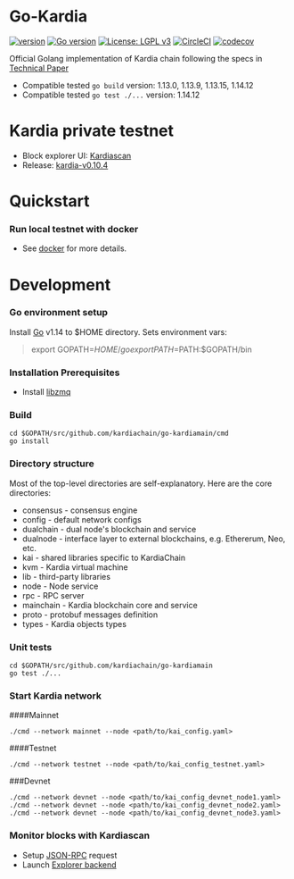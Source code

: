 # Go-Kardia

[![version](https://img.shields.io/github/release/qubyte/rubidium.svg)](https://github.com/kardiachain/go-kardiamain/releases/latest)
[![Go version](https://img.shields.io/badge/go-1.14-blue.svg)](https://github.com/moovweb/gvm)
[![License: LGPL v3](https://img.shields.io/badge/License-LGPL%20v3-blue.svg)](https://www.gnu.org/licenses/lgpl-3.0)
[![CircleCI](https://circleci.com/gh/kardiachain/go-kardiamain.svg?style=shield&circle-token=b35bd6e6d67b307a6bb5966efbfa0297820d6846)](https://circleci.com/gh/kardiachain/go-kardiamain)
[![codecov](https://codecov.io/gh/kardiachain/go-kardiamain/branch/master/graph/badge.svg?token=VuisziC3mg)](https://codecov.io/gh/kardiachain/go-kardiamain)

Official Golang implementation of Kardia chain following the specs in [Technical Paper](http://dl.kardiachain.io/paper.pdf)

- Compatible tested `go build` version: 1.13.0, 1.13.9, 1.13.15, 1.14.12
- Compatible tested `go test ./...` version: 1.14.12

# Kardia private testnet
- Block explorer UI: [Kardiascan](http://explorer.kardiachain.io/)
- Release: [kardia-v0.10.4](https://github.com/kardiachain/go-kardiamain/releases/tag/v0.10.4)


# Quickstart
### Run local testnet with docker
- See [docker](https://github.com/kardiachain/go-kardiamain/tree/master/docker) for more details.

# Development
### Go environment setup
Install [Go](https://golang.org/doc/install) v1.14 to $HOME directory. Sets environment vars:  
> export GOPATH=$HOME/go  
> export PATH=$PATH:$GOPATH/bin

### Installation Prerequisites
* Install [libzmq](https://github.com/zeromq/libzmq) 

### Build
```
cd $GOPATH/src/github.com/kardiachain/go-kardiamain/cmd
go install
```

### Directory structure
Most of the top-level directories are self-explanatory. Here are the core directories:
* consensus - consensus engine
* config - default network configs
* dualchain - dual node's blockchain and service
* dualnode - interface layer to external blockchains, e.g. Ethererum, Neo, etc.
* kai - shared libraries specific to KardiaChain
* kvm - Kardia virtual machine
* lib - third-party libraries
* node - Node service
* rpc - RPC server
* mainchain - Kardia blockchain core and service
* proto - protobuf messages definition
* types - Kardia objects types


### Unit tests
```
cd $GOPATH/src/github.com/kardiachain/go-kardiamain
go test ./...
```

### Start Kardia network

####Mainnet
```
./cmd --network mainnet --node <path/to/kai_config.yaml>
```
####Testnet
```
./cmd --network testnet --node <path/to/kai_config_testnet.yaml>
```
###Devnet
```
./cmd --network devnet --node <path/to/kai_config_devnet_node1.yaml>
./cmd --network devnet --node <path/to/kai_config_devnet_node2.yaml>
./cmd --network devnet --node <path/to/kai_config_devnet_node3.yaml>
```

### Monitor blocks with Kardiascan
- Setup [JSON-RPC](https://github.com/kardiachain/go-kardiamain/tree/master/rpc) request
- Launch [Explorer backend](https://github.com/kardiachain/explorer-backend)
